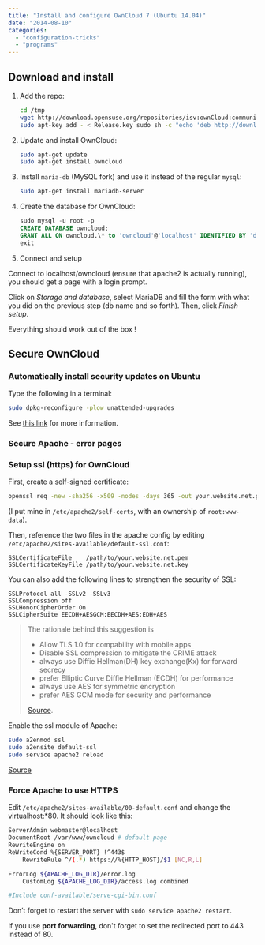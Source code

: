 ```yaml
---
title: "Install and configure OwnCloud 7 (Ubuntu 14.04)"
date: "2014-08-10"
categories: 
  - "configuration-tricks"
  - "programs"
---
```


## Download and install

1. Add the repo:
    ```bash
    cd /tmp
    wget http://download.opensuse.org/repositories/isv:ownCloud:community/xUbuntu_14.04/Release.key
    sudo apt-key add - < Release.key sudo sh -c "echo 'deb http://download.opensuse.org/repositories/isv:/ownCloud:/community/xUbuntu_14.04/ /' >> /etc/apt/sources.list.d/owncloud.list"
    ```
2. Update and install OwnCloud:
    ```bash
    sudo apt-get update
    sudo apt-get install owncloud
    ```
3. Install `maria-db` (MySQL fork) and use it instead of the regular `mysql`:
    ```bash
    sudo apt-get install mariadb-server
    ```
4. Create the database for OwnCloud:
    ```sql
    sudo mysql -u root -p
    CREATE DATABASE owncloud;
    GRANT ALL ON owncloud.\* to 'owncloud'@'localhost' IDENTIFIED BY 'database\_password';
    exit
    ```
    
5. Connect and setup

Connect to localhost/owncloud (ensure that apache2 is actually running), you should get a page with a login prompt.

Click on _Storage and database_, select MariaDB and fill the form with what you did on the previous step (db name and so forth). Then, click _Finish setup_.

Everything should work out of the box !

## Secure OwnCloud

### Automatically install security updates on Ubuntu

Type the following in a terminal:
```bash
sudo dpkg-reconfigure -plow unattended-upgrades
```
See [this link](http://www.rojtberg.net/711/secure-owncloud-server/) for more information.

### Secure Apache - error pages

### Setup ssl (https) for OwnCloud

First, create a self-signed certificate:
```bash
openssl req -new -sha256 -x509 -nodes -days 365 -out your.website.net.pem -keyout your.website.net.key
```

(I put mine in `/etc/apache2/self-certs`, with an ownership of `root:www-data`).

Then, reference the two files in the apache config by editing `/etc/apache2/sites-available/default-ssl.conf`:

```
SSLCertificateFile    /path/to/your.website.net.pem
SSLCertificateKeyFile /path/to/your.website.net.key
```

You can also add the following lines to strengthen the security of SSL:
```
SSLProtocol all -SSLv2 -SSLv3
SSLCompression off
SSLHonorCipherOrder On
SSLCipherSuite EECDH+AESGCM:EECDH+AES:EDH+AES
```

> The rationale behind this suggestion is
> 
> - Allow TLS 1.0 for compability with mobile apps
> - Disable SSL compression to mitigate the CRIME attack
> - always use Diffie Hellman(DH) key exchange(Kx) for forward secrecy
> - prefer Elliptic Curve Diffie Hellman (ECDH) for performance
> - always use AES for symmetric encryption
> - prefer AES GCM mode for security and performance
> 
> [Source](http://www.rojtberg.net/687/secure-owncloud-setup/).

Enable the ssl module of Apache:

```bash
sudo a2enmod ssl
sudo a2ensite default-ssl
sudo service apache2 reload
```

[Source](http://doc.owncloud.org/server/6.0/admin_manual/installation/installation_source.html)

### Force Apache to use HTTPS

Edit `/etc/apache2/sites-available/00-default.conf` and change the virtualhost:\*80. It should look like this:

```bash
ServerAdmin webmaster@localhost
DocumentRoot /var/www/owncloud # default page
RewriteEngine on
ReWriteCond %{SERVER_PORT} !^443$
    RewriteRule ^/(.*) https://%{HTTP_HOST}/$1 [NC,R,L]

ErrorLog ${APACHE_LOG_DIR}/error.log
    CustomLog ${APACHE_LOG_DIR}/access.log combined

#Include conf-available/serve-cgi-bin.conf
```

Don’t forget to restart the server with `sudo service apache2 restart`.

If you use **port forwarding**, don't forget to set the redirected port to 443 instead of 80.
